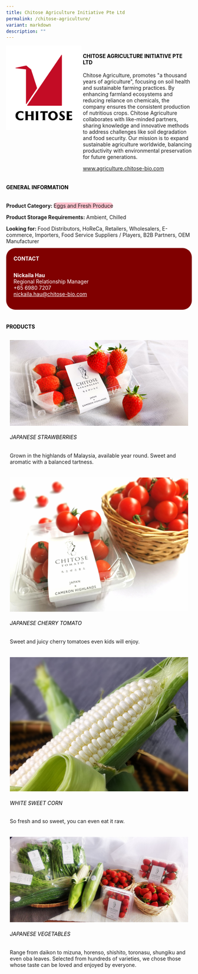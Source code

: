 ```yaml
---
title: Chitose Agriculture Initiative Pte Ltd
permalink: /chitose-agriculture/
variant: markdown
description: ""
---
```

<div class="flex-paragraph">
	<div style="display: flex; flex-wrap: wrap;" class="flex-container">
		<div style="flex: 1 1 40%; display: block;" class="card sgds">
			<img src="/images/Chitose%20Agriculture/chitose_agriculture_logo.png">
		</div>
		<div style="flex: 1 1 58%; display: block; margin-left: 3px" class="card-sgds">
			<h4 style="text-transform: uppercase; color: black;"><b>Chitose Agriculture Initiative Pte Ltd</b></h4>
			<p>Chitose Agriculture, promotes "a thousand years of agriculture", focusing on soil health and sustainable farming practices. By enhancing farmland ecosystems and reducing reliance on chemicals, the company ensures the consistent production of nutritious crops. Chitose Agriculture collaborates with like-minded partners, sharing knowledge and innovative methods to address challenges like soil degradation and food security. Our mission is to expand sustainable agriculture worldwide, balancing productivity with environmental preservation for future generations.</p>
			<p><a target="_blank" href="https://www.agriculture.chitose-bio.com">www.agriculture.chitose-bio.com</a></p>
		</div>
	</div>
</div>

<h4 style="text-transform: uppercase; color: black;">
	<b>General Information</b>
</h4>
<div style="display: flex; flex-wrap: wrap;" class="flex-container">
	<div style="flex: 1 1 65%; display: block; align-self: stretch" class="card sgds">
		<div class="flex-paragraph">
			<p>
				<b>Product Category: </b>
				<span style="background-color: pink; border-radius: 10px;">Eggs and Fresh Produce</span>
			</p>
			<p>
				<b>Product Storage Requirements: </b>Ambient, Chilled
			</p>
			<p style="margin-bottom: 10px;">
				<b>Looking for: </b>Food Distributors, HoReCa, Retailers, Wholesalers, E-commerce, Importers, Food Service Suppliers / Players, B2B Partners, OEM Manufacturer
			</p>
		</div>
	</div>
	<div style="flex: 1 1 35%; padding: 10px; display: block; background-color: maroon; border-radius: 25px; align-self: center;" class="card sgds">
		<h4 style="color: white; margin-top: 10px; margin-left: 10px;">CONTACT</h4>
		<div class="flex-paragraph">
			<p style="padding: 10px; color: white;">
				<b>Nickaila Hau</b>
				<br>Regional Relationship Manager<br>+65 6980 7207<br>
				<a style="color: white;" href="mailto:nickaila.hau@chitose-bio.com">nickaila.hau@chitose-bio.com</a>
			</p>
		</div>
	</div>
</div>
<br>
<h4 style="text-transform: uppercase; color: black;">
	<b>Products</b>
</h4>
<div style="display: flex; flex-wrap: wrap;">
	<div style="flex: 1 1 47%; margin: 10px; display: block;" class="card sgds">
		<div style="display: block;" class="flex-image">
			<img src="/images/Chitose%20Agriculture/chitose_agriculture_product_01.jpg">
		</div>
		<div class="flex-paragraph">
			<h6 style="text-transform: uppercase; color: black;">Japanese Strawberries</h6>
			<p>Grown in the highlands of Malaysia, available year round. Sweet and aromatic with a balanced tartness.</p>
		</div>
	</div>
	<div style="flex: 1 1 47%; margin: 10px; display: block;" class="card sgds">
		<div style="display: block;" class="flex-image">
			<img src="/images/Chitose%20Agriculture/chitose_agriculture_product_02.jpg">
		</div>
		<div class="flex-paragraph">
			<h6 style="text-transform: uppercase; color: black;">Japanese Cherry Tomato</h6>
			<p>Sweet and juicy cherry tomatoes even kids will enjoy.</p>
		</div>
	</div>
	<div style="flex: 1 1 47%; margin: 10px; display: block;" class="card sgds">
		<div style="display: block;" class="flex-image">
			<img src="/images/Chitose%20Agriculture/chitose_agriculture_product_03.jpg">
		</div>
		<div class="flex-paragraph">
			<h6 style="text-transform: uppercase; color: black;">White Sweet Corn</h6>
			<p>So fresh and so sweet, you can even eat it raw.</p>
		</div>
	</div>
	<div style="flex: 1 1 47%; margin: 10px; display: block;" class="card sgds">
		<div style="display: block;" class="flex-image">
			<img src="/images/Chitose%20Agriculture/chitose_agriculture_product_04.jpg">
		</div>
		<div class="flex-paragraph">
			<h6 style="text-transform: uppercase; color: black;">Japanese Vegetables</h6>
			<p>Range from daikon to mizuna, horenso, shishito, toronasu, shungiku and even oba leaves. Selected from hundreds of varieties, we chose those whose taste can be loved and enjoyed by everyone.</p>
		</div>
	</div>
</div>